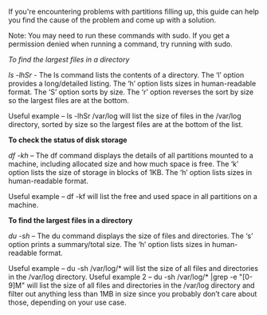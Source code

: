 If you're encountering problems with partitions filling up, this guide can help you find the cause of the problem and come up with a solution.

Note: You may need to run these commands with sudo. If you get a permission denied when running a command, try running with sudo.

*To find the largest files in a directory*

_ls -lhSr_  - The ls command lists the contents of a directory. The ‘l’ option provides a long/detailed listing. The ‘h’ option lists sizes in human-readable format. The ‘S’ option sorts by size. The ‘r’ option reverses the sort by size so the largest files are at the bottom.

Useful example – ls -lhSr /var/log will list the size of files in the /var/log directory, sorted by size so the largest files are at the bottom of the list.


**To check the status of disk storage**

_df -kh_ – The df command displays the details of all partitions mounted to a machine, including allocated size and how much space is free. The ‘k’ option lists the size of storage in blocks of 1KB. The ‘h’ option lists sizes in human-readable format.

Useful example – df -kf will list the free and used space in all partitions on a machine.


**To find the largest files in a directory**

_du -sh_ – The du command displays the size of files and directories. The ‘s’ option prints a summary/total size. The ‘h’ option lists sizes in human-readable format.

Useful example – du -sh /var/log/* will list the size of all files and directories in the /var/log directory.
Useful example 2 – du -sh /var/log/* |grep -e "[0-9]M" will list the size of all files and directories in the /var/log directory and filter out anything less than 1MB in size since you probably don’t care about those, depending on your use case.
